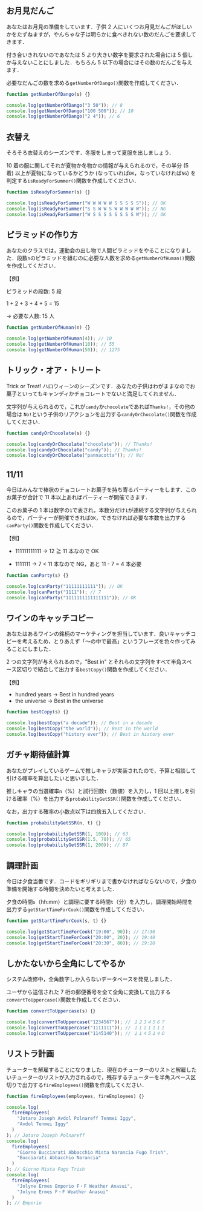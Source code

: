 ## お月見だんご

あなたはお月見の準備をしています．子供 2 人にいくつお月見だんごがほしいかをたずねますが，やんちゃな子は明らかに食べきれない数のだんごを要求してきます．

付き合いきれないのであなたは 5 より大きい数字を要求された場合には 5 個しか与えないことにしました．もちろん 5 以下の場合にはその数のだんごを与えます．

必要なだんごの数を求める`getNumberOfDango()`関数を作成してください．

```js
function getNumberOfDango(s) {}

console.log(getNumberOfDango("3 50")); // 8
console.log(getNumberOfDango("100 500")); // 10
console.log(getNumberOfDango("2 4")); // 6
```

## 衣替え

そろそろ衣替えのシーズンです．冬服をしまって夏服を出しましょう．

10 着の服に関してそれが夏物か冬物かの情報が与えられるので，その半分 (5 着) 以上が夏物になっているかどうか (なっていれば`OK`，なっていなければ`NG`) を判定する`isReadyForSummer()`関数を作成してください．

```js
function isReadyForSummer(s) {}

console.log(isReadyForSummer("W W W W W S S S S S")); // OK
console.log(isReadyForSummer("S S W W S W W W W W")); // NG
console.log(isReadyForSummer("W S S S S S S S S W")); // OK
```

## ピラミッドの作り方

あなたのクラスでは，運動会の出し物で人間ピラミッドをやることになりました．段数`n`のピラミッドを組むのに必要な人数を求める`getNumberOfHuman()`関数を作成してください．

【例】

ピラミッドの段数: 5 段

1 + 2 + 3 + 4 + 5 = 15

→ 必要な人数: 15 人

```js
function getNumberOfHuman(n) {}

console.log(getNumberOfHuman(4)); // 10
console.log(getNumberOfHuman(10)); // 55
console.log(getNumberOfHuman(50)); // 1275
```

## トリック・オア・トリート

Trick or Treat! ハロウィーンのシーズンです．あなたの子供はわがままなのでお菓子といってもキャンディかチョコレートでないと満足してくれません．

文字列が与えられるので，これが`candy`か`chocolate`であれば`Thanks!`，その他の場合は `No!`という子供のリアクションを出力する`candyOrChocolate()`関数を作成してください．

```js
function candyOrChocolate(s) {}

console.log(candyOrChocolate("chocolate")); // Thanks!
console.log(candyOrChocolate("candy")); // Thanks!
console.log(candyOrChocolate("pannacotta")); // No!
```

## 11/11

今日はみんなで棒状のチョコレートお菓子を持ち寄るパーティーをします．このお菓子が合計で 11 本以上あればパーティーが開催できます．

このお菓子の 1 本は数字の`1`で表され，本数分だけ`1`が連続する文字列が与えられるので，パーティーが開催できれば`OK`，できなければ必要な本数を出力する`canParty()`関数を作成してください．

【例】

- 111111111111 → 12 ≧ 11 本なので OK

- 1111111 → 7 < 11 本なので NG，あと 11 - 7 = 4 本必要

```js
function canParty(s) {}

console.log(canParty("11111111111")); // OK
console.log(canParty("1111")); // 7
console.log(canParty("1111111111111111")); // OK
```

## ワインのキャッチコピー

あなたはあるワインの銘柄のマーケティングを担当しています．良いキャッチコピーを考えるため，とりあえず「〜の中で最高」というフレーズを色々作ってみることにしました．

2 つの文字列が与えられるので，"Best in" とそれらの文字列をすべて半角スペース区切りで結合して出力する`bestCopy()`関数を作成してください．

【例】

- hundred years → Best in hundred years
- the universe → Best in the universe

```js
function bestCopy(s) {}

console.log(bestCopy("a decade")); // Best in a decade
console.log(bestCopy("the world")); // Best in the world
console.log(bestCopy("history ever")); // Best in history ever
```

## ガチャ期待値計算

あなたがプレイしているゲームで推しキャラが実装されたので，予算と相談して引ける確率を算出したいと思いました．

推しキャラの当選確率`n`（%）と試行回数`t`（数値）を入力し，1 回以上推しを引ける確率（%）を出力する`probabilityGetSSR()`関数を作成してください．

なお，出力する確率の小数点以下は四捨五入してください．

```js
function probabilityGetSSR(n, t) {}

console.log(probabilityGetSSR(1, 100)); // 63
console.log(probabilityGetSSR(1.5, 70)); // 65
console.log(probabilityGetSSR(1, 200)); // 87
```

## 調理計画

今日は夕食当番です．コードをギリギリまで書かなければならないので，夕食の準備を開始する時間を決めたいと考えました．

夕食の時間`s`（hh:mm）と調理に要する時間`t`（分）を入力し，調理開始時間を出力する`getStartTimeForCook()`関数を作成してください．

```js
function getStartTimeForCook(s, t) {}

console.log(getStartTimeForCook("19:00", 90)); // 17:30
console.log(getStartTimeForCook("20:00", 20)); // 19:40
console.log(getStartTimeForCook("20:30", 80)); // 19:10
```

## しかたないから全角にしてやるか

システム改修中，全角数字しか入らないデータベースを発見しました．

ユーザから送信された 7 桁の郵便番号を全て全角に変換して出力する`convertToUppercase()`関数を作成してください．

```js
function convertToUppercase(s) {}

console.log(convertToUppercase("1234567")); // １２３４５６７
console.log(convertToUppercase("1111111")); // １１１１１１１
console.log(convertToUppercase("1145140")); // １１４５１４０
```

## リストラ計画

チューターを解雇することになりました．現在のチューターのリストと解雇したいチューターのリストが入力されるので，残存するチューターを半角スペース区切りで出力する`fireEmployees()`関数を作成してください．

```js
function fireEmployees(employees, fireEmployees) {}

console.log(
  fireEmployees(
    "Jotaro Joseph Avdol Polnareff Tenmei Iggy",
    "Avdol Tenmei Iggy"
  )
); // Jotaro Joseph Polnareff
console.log(
  fireEmployees(
    "Giorno Bucciarati Abbacchio Mista Narancia Fugo Trish",
    "Bucciarati Abbacchio Narancia"
  )
); // Giorno Mista Fugo Trish
console.log(
  fireEmployees(
    "Jolyne Ermes Emporio F・F Weather Anasui",
    "Jolyne Ermes F・F Weather Anasui"
  )
); // Emporio
```
